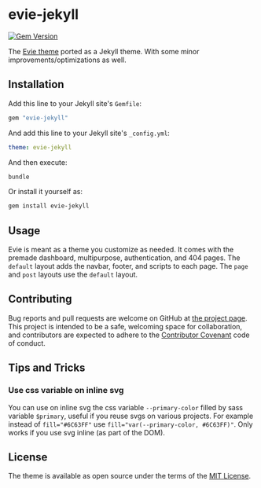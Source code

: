# evie-jekyll

[![Gem Version](https://badge.fury.io/rb/evie-jekyll.svg)](https://badge.fury.io/rb/evie-jekyll)

The [Evie theme](https://evie.undraw.co/) ported as a Jekyll theme. With some minor improvements/optimizations as well.

## Installation

Add this line to your Jekyll site's `Gemfile`:

```ruby
gem "evie-jekyll"
```

And add this line to your Jekyll site's `_config.yml`:

```yaml
theme: evie-jekyll
```

And then execute:

```bash
bundle
```

Or install it yourself as:

```bash
gem install evie-jekyll
```

## Usage

Evie is meant as a theme you customize as needed. It comes with the premade dashboard, multipurpose, authentication, and 404 pages. The `default` layout adds the navbar, footer, and scripts to each page. The `page` and `post` layouts use the `default` layout.

## Contributing

Bug reports and pull requests are welcome on GitHub at [the project page](https://github.com/pizzafox/evie-jekyll). This project is intended to be a safe, welcoming space for collaboration, and contributors are expected to adhere to the [Contributor Covenant](http://contributor-covenant.org) code of conduct.

## Tips and Tricks

### Use css variable on inline svg

You can use on inline svg the css variable `--primary-color` filled by sass variable `$primary`, useful if you reuse svgs on various projects.
For example instead of `fill="#6C63FF"` use `fill="var(--primary-color, #6C63FF)"`.
Only works if you use svg inline (as part of the DOM).

## License

The theme is available as open source under the terms of the [MIT License](https://opensource.org/licenses/MIT).
